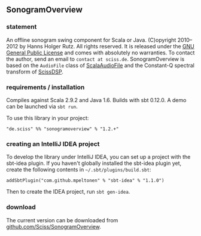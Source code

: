 ## SonogramOverview

### statement

An offline sonogram swing component for Scala or Java. (C)opyright 2010&ndash;2012 by Hanns Holger Rutz. All rights reserved. It is released under the [GNU General Public License](http://github.com/Sciss/SonogramOverview/blob/master/licenses/SonogramOverview-License.txt) and comes with absolutely no warranties. To contact the author, send an email to `contact at sciss.de`. SonogramOverview is based on the `AudioFile` class of [ScalaAudioFile](http://github.com/Sciss/ScalaAudioFile) and the Constant-Q spectral transform of [ScissDSP](http://github.com/Sciss/ScissDSP).

### requirements / installation

Compiles against Scala 2.9.2 and Java 1.6. Builds with sbt 0.12.0. A demo can be launched via `sbt run`.

To use this library in your project:

    "de.sciss" %% "sonogramoverview" % "1.2.+"

### creating an IntelliJ IDEA project

To develop the library under IntelliJ IDEA, you can set up a project with the sbt-idea plugin. If you haven't globally installed the sbt-idea plugin yet, create the following contents in `~/.sbt/plugins/build.sbt`:

    addSbtPlugin("com.github.mpeltonen" % "sbt-idea" % "1.1.0")

Then to create the IDEA project, run `sbt gen-idea`.

### download

The current version can be downloaded from [github.com/Sciss/SonogramOverview](http://github.com/Sciss/SonogramOverview).
